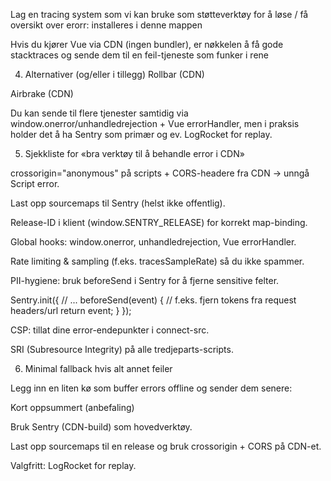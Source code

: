Lag en tracing system  som vi kan bruke som støtteverktøy for å løse / få oversikt over erorr: installeres i denne mappen

Hvis du kjører Vue via CDN (ingen bundler), er nøkkelen å få gode stacktraces og sende dem til en feil-tjeneste som funker i rene <script>-oppsett. Her er et slankt, produksjonsvennlig oppsett du kan lime rett inn – med Sentry som primær (best på errors + sourcemaps) og valgfritt LogRocket for session replay. Jeg viser også hvordan du unngår den berømte Script error.-fella.

Anbefalt «CDN-first» oppsett
1) Last Vue + Sentry fra CDN (ingen bundling)
<!doctype html>
<html>
  <head>
    <meta charset="utf-8" />
    <title>Vue CDN + Sentry</title>

    <!-- Viktig for lesbare stacktraces: -->
    <meta http-equiv="Cross-Origin-Opener-Policy" content="same-origin">
    <meta http-equiv="Cross-Origin-Embedder-Policy" content="require-corp">
  </head>
  <body>
    <div id="app"></div>

    <!-- Vue (CDN) -->
    <script src="https://unpkg.com/vue@3/dist/vue.global.prod.js"
            integrity="sha384-<din-sri-hash>"
            crossorigin="anonymous"></script>

    <!-- Sentry (CDN) -->
    <script src="https://browser.sentry-cdn.com/7.114.0/bundle.tracing.min.js"
            integrity="sha384-<din-sri-hash>"
            crossorigin="anonymous"></script>

    <script>
      // Sett release + miljø tidlig (for å binde sourcemaps):
      window.SENTRY_RELEASE = { id: "myapp@1.0.0" };
      window.SENTRY_ENV = "production";

      // Init Sentry
      Sentry.init({
        dsn: "https://<din-dsn>.ingest.sentry.io/<project-id>",
        integrations: [new Sentry.BrowserTracing()],
        tracesSampleRate: 0.1 // senk i prod
      });

      // Global nettleser-hooks (fanger ting utenfor Vue):
      window.addEventListener("error", (e) => {
        // Unngå duplisering: Sentry fanger mye automatisk, men dette hjelper for kanttilfeller
        if (e.error) Sentry.captureException(e.error);
      });
      window.addEventListener("unhandledrejection", (e) => {
        Sentry.captureException(e.reason || new Error("Unhandled rejection"));
      });

      // Start Vue-app
      const { createApp } = Vue;
      const app = createApp({
        template: `<button @click="boom">Krasj</button>`,
        methods: {
          boom() { throw new Error("Kaboom fra Vue via CDN!"); }
        }
      });

      // Vue global error handler -> sender til Sentry
      app.config.errorHandler = (err, instance, info) => {
        Sentry.captureException(err, { extra: { info } });
      };

      app.mount("#app");
    </script>
  </body>
</html>

Viktige attributter

crossorigin="anonymous" på ALLE <script>-tagger (Vue, din app, tredjepartsbibliotek).

Sørg for at CDN-et serverer CORS-headere for skript og sourcemaps:
Access-Control-Allow-Origin: * (eller din origin).
Uten dette får du ofte bare Script error. uten stacktrace.

2) Source maps når du hoster filer på CDN

For at stacktraces skal peke på koden din (ikke minifiserte filer):

Bygg filene dine (selv om du bruker CDN) slik at .map lastes opp sammen med .js.

Ikke eksponer maps offentlig i prod hvis du ikke vil – last heller opp til Sentry som artifakter.

Eksempel: last opp sourcemaps til Sentry for release myapp@1.0.0:

# 1) Opprett release
curl https://sentry.io/api/0/organizations/<org>/releases/ \
  -H "Authorization: Bearer <TOKEN>" \
  -H "Content-Type: application/json" \
  -d '{"version":"myapp@1.0.0"}'

# 2) Last opp filer (din-app.min.js og sourcemap)
curl https://sentry.io/api/0/organizations/<org>/releases/myapp@1.0.0/files/ \
  -H "Authorization: Bearer <TOKEN>" \
  -F file=@dist/din-app.min.js \
  -F name="https://cdn.dittdomene.no/din-app.min.js"

curl https://sentry.io/api/0/organizations/<org>/releases/myapp@1.0.0/files/ \
  -H "Authorization: Bearer <TOKEN>" \
  -F file=@dist/din-app.min.js.map \
  -F name="https://cdn.dittdomene.no/din-app.min.js.map"


Pass på at //# sourceMappingURL=din-app.min.js.map ligger i enden av JS-fila eller bruk ~/.sentryclirc/sentry-cli for automatikk.

3) Valgfritt: legg til LogRocket (CDN) for session replay
<script src="https://cdn.lr-ingest.io/LogRocket.min.js" crossorigin="anonymous"></script>
<script>
  window.LogRocket && window.LogRocket.init("org/prosjekt");
  // Koble LogRocket til Sentry for «View session» i error:
  if (window.LogRocket && window.Sentry) {
    window.LogRocket.getSessionURL((url) => {
      Sentry.setContext("LogRocket", { sessionURL: url });
    });
  }
</script>

4) Alternativer (og/eller i tillegg)
Rollbar (CDN)
<script src="https://cdnjs.cloudflare.com/ajax/libs/rollbar.js/2.26.2/rollbar.min.js"
        crossorigin="anonymous"></script>
<script>
  var rollbar = new Rollbar({
    accessToken: "POST_CLIENT_ITEM_ACCESS_TOKEN",
    captureUncaught: true,
    captureUnhandledRejections: true,
    payload: { environment: "production" }
  });
</script>

Airbrake (CDN)
<script src="https://js.airbrake.io/v5/airbrake.min.js" crossorigin="anonymous"></script>
<script>
  var airbrake = new airbrakeJs.Client({
    projectId: 123456,
    projectKey: "DIN_KEY",
    environment: "production"
  });
</script>


Du kan sende til flere tjenester samtidig via window.onerror/unhandledrejection + Vue errorHandler, men i praksis holder det å ha Sentry som primær og ev. LogRocket for replay.

5) Sjekkliste for «bra verktøy til å behandle error i CDN»

 crossorigin="anonymous" på scripts + CORS-headere fra CDN → unngå Script error.

 Last opp sourcemaps til Sentry (helst ikke offentlig).

 Release-ID i klient (window.SENTRY_RELEASE) for korrekt map-binding.

 Global hooks: window.onerror, unhandledrejection, Vue errorHandler.

 Rate limiting & sampling (f.eks. tracesSampleRate) så du ikke spammer.

 PII-hygiene: bruk beforeSend i Sentry for å fjerne sensitive felter.

Sentry.init({
  // ...
  beforeSend(event) {
    // f.eks. fjern tokens fra request headers/url
    return event;
  }
});


 CSP: tillat dine error-endepunkter i connect-src.

 SRI (Subresource Integrity) på alle tredjeparts-scripts.

6) Minimal fallback hvis alt annet feiler

Legg inn en liten kø som buffer errors offline og sender dem senere:

<script>
  const q = [];
  function send(err) {
    q.push({
      m: err.message || String(err),
      s: err.stack || null,
      t: Date.now()
    });
    // prøv å flush’e (bytt URL til din endpoint)
    navigator.sendBeacon?.("/error", JSON.stringify(q)) || fetch("/error", {
      method: "POST",
      headers: {"Content-Type": "application/json"},
      body: JSON.stringify(q),
      keepalive: true
    }).catch(()=>{});
    q.length = 0;
  }

  window.addEventListener("error", e => e.error && send(e.error));
  window.addEventListener("unhandledrejection", e => send(e.reason || new Error("Promise rejection")));
</script>

Kort oppsummert (anbefaling)

Bruk Sentry (CDN-build) som hovedverktøy.

Last opp sourcemaps til en release og bruk crossorigin + CORS på CDN-et.

Valgfritt: LogRocket for replay.